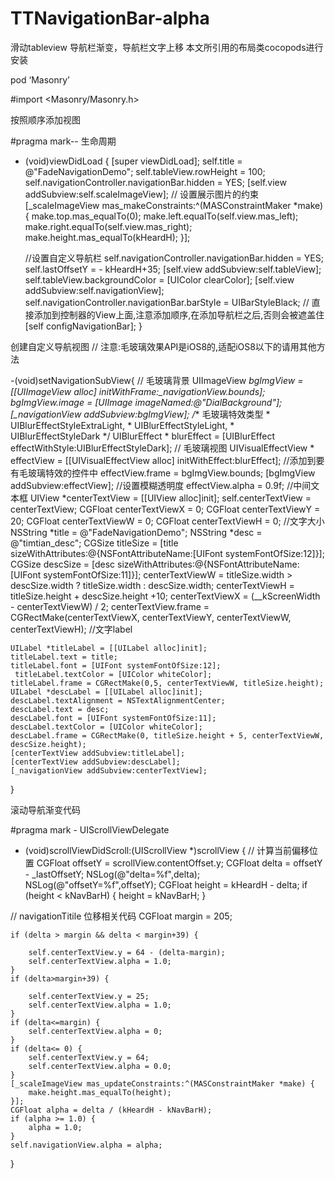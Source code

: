 # TTNavigationBar-alpha
滑动tableview  导航栏渐变，导航栏文字上移
本文所引用的布局类cocopods进行安装

pod ‘Masonry’

#import <Masonry/Masonry.h>

按照顺序添加视图


#pragma mark-- 生命周期
- (void)viewDidLoad {
    [super viewDidLoad];
    self.title = @"FadeNavigationDemo";
       self.tableView.rowHeight = 100;
    self.navigationController.navigationBar.hidden = YES;
    [self.view addSubview:self.scaleImageView];    // 设置展示图片的约束
    [_scaleImageView mas_makeConstraints:^(MASConstraintMaker *make) {
        make.top.mas_equalTo(0);
        make.left.equalTo(self.view.mas_left);
        make.right.equalTo(self.view.mas_right);
        make.height.mas_equalTo(kHeardH);
    }];
    
    //设置自定义导航栏
    self.navigationController.navigationBar.hidden = YES;
    self.lastOffsetY = - kHeardH+35;
    [self.view addSubview:self.tableView];
    self.tableView.backgroundColor = [UIColor clearColor];
    [self.view addSubview:self.navigationView];
    self.navigationController.navigationBar.barStyle = UIBarStyleBlack;
    // 直接添加到控制器的View上面,注意添加顺序,在添加导航栏之后,否则会被遮盖住
    [self configNavigationBar];
}

创建自定义导航视图
// 注意:毛玻璃效果API是iOS8的,适配iOS8以下的请用其他方法

 -(void)setNavigationSubView{
    // 毛玻璃背景
    UIImageView *bgImgView = [[UIImageView alloc] initWithFrame:_navigationView.bounds];
    bgImgView.image = [UIImage imageNamed:@"DialBackground"];
    [_navigationView addSubview:bgImgView];
    /**  毛玻璃特效类型
     *   UIBlurEffectStyleExtraLight,
     *   UIBlurEffectStyleLight,
     *   UIBlurEffectStyleDark
     */
    UIBlurEffect * blurEffect = [UIBlurEffect effectWithStyle:UIBlurEffectStyleDark];    //  毛玻璃视图
    UIVisualEffectView * effectView = [[UIVisualEffectView alloc] initWithEffect:blurEffect];    //添加到要有毛玻璃特效的控件中
    effectView.frame = bgImgView.bounds;
    [bgImgView addSubview:effectView];    //设置模糊透明度
    effectView.alpha = 0.9f;    //中间文本框
    UIView *centerTextView = [[UIView alloc]init];
    self.centerTextView = centerTextView;
    CGFloat centerTextViewX = 0;
    CGFloat centerTextViewY = 20;
    CGFloat centerTextViewW = 0;
    CGFloat centerTextViewH = 0;    //文字大小
    NSString *title = @"FadeNavigationDemo";
    NSString *desc  = @"timtian_desc";
    CGSize titleSize = [title sizeWithAttributes:@{NSFontAttributeName:[UIFont systemFontOfSize:12]}];
    CGSize descSize = [desc sizeWithAttributes:@{NSFontAttributeName:[UIFont systemFontOfSize:11]}];
    centerTextViewW = titleSize.width > descSize.width ? titleSize.width : descSize.width;
    centerTextViewH = titleSize.height + descSize.height +10;
    centerTextViewX = (__kScreenWidth - centerTextViewW) / 2;
    centerTextView.frame = CGRectMake(centerTextViewX, centerTextViewY, centerTextViewW, centerTextViewH);    //文字label
    
    UILabel *titleLabel = [[UILabel alloc]init];
    titleLabel.text = title;
    titleLabel.font = [UIFont systemFontOfSize:12];
     titleLabel.textColor = [UIColor whiteColor];
    titleLabel.frame = CGRectMake(0,5, centerTextViewW, titleSize.height);    UILabel *descLabel = [[UILabel alloc]init];
    descLabel.textAlignment = NSTextAlignmentCenter;
    descLabel.text = desc;
    descLabel.font = [UIFont systemFontOfSize:11];
    descLabel.textColor = [UIColor whiteColor];
    descLabel.frame = CGRectMake(0, titleSize.height + 5, centerTextViewW, descSize.height);
    [centerTextView addSubview:titleLabel];
    [centerTextView addSubview:descLabel];
    [_navigationView addSubview:centerTextView];
}

滚动导航渐变代码

#pragma mark - UIScrollViewDelegate
- (void)scrollViewDidScroll:(UIScrollView *)scrollView {
    // 计算当前偏移位置
    CGFloat offsetY = scrollView.contentOffset.y;
    CGFloat delta = offsetY - _lastOffsetY;
    NSLog(@"delta=%f",delta);
    NSLog(@"offsetY=%f",offsetY);
    CGFloat height = kHeardH - delta;
    if (height < kNavBarH) {
        height = kNavBarH;
    }
    
//    navigationTitile 位移相关代码
    CGFloat margin = 205;

    
    if (delta > margin && delta < margin+39) {
  
        self.centerTextView.y = 64 - (delta-margin);
        self.centerTextView.alpha = 1.0;
    }
    if (delta>margin+39) {

        self.centerTextView.y = 25;
        self.centerTextView.alpha = 1.0;
    }
    if (delta<=margin) {
        self.centerTextView.alpha = 0;
    }
    if (delta<= 0) {
        self.centerTextView.y = 64;
        self.centerTextView.alpha = 0.0;
    }
    [_scaleImageView mas_updateConstraints:^(MASConstraintMaker *make) {
        make.height.mas_equalTo(height);
    }];
    CGFloat alpha = delta / (kHeardH - kNavBarH);
    if (alpha >= 1.0) {
        alpha = 1.0;
    }
    self.navigationView.alpha = alpha;
}

